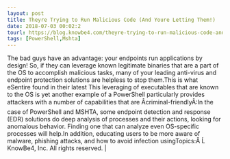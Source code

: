```yaml
---
layout: post
title: Theyre Trying to Run Malicious Code (And Youre Letting Them!)
date: 2018-07-03 00:02:2
tourl: https://blog.knowbe4.com/theyre-trying-to-run-malicious-code-and-youre-letting-them
tags: [PowerShell,Mshta]
---
```

The bad guys have an advantage: your endpoints run applications by design! So, if they can leverage known legitimate binaries that are a part of the OS to accomplish malicious tasks, many of your leading anti-virus and endpoint protection solutions are helpless to stop them.This is what eSentire found in their latest This leveraging of executables that are known to the OS is yet another example of a PowerShell particularly provides attackers with a number of capabilities that are Âcriminal-friendlyÂ:In the case of PowerShell and MSHTA, some endpoint detection and response (EDR) solutions do deep analysis of processes and their actions, looking for anomalous behavior. Finding one that can analyze even OS-specific processes will help.In addition, educating users to be more aware of malware, phishing attacks, and how to avoid infection usingTopics:Â Ĺ  KnowBe4, Inc. All rights reserved. | 